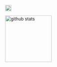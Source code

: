 <p align="left"> 
  <a href="http://twitter.com/acmastercard">
    <img height="20" src="https://img.shields.io/twitter/follow/yutkat?label=Twitter&logo=twitter&style=flat" />
  </a>
</p>
<p align="left>
  <img alt="Top Langs" height="150px" src="https://github-readme-stats.vercel.app/api/top-langs/?username=dotinkasra&layout=compact&count_private=true&show_icons=true&theme=onedark" />
  
  <img alt="github stats" height="150px" src="https://github-readme-stats.vercel.app/api?username=dotinkasra&count_private=true&show_icons=true&show_icons=true&theme=onedark&hide=stars" />
</p>
<!--
**Dotinkasra/Dotinkasra** is a ✨ _special_ ✨ repository because its `README.md` (this file) appears on your GitHub profile.

Here are some ideas to get you started:

- 🔭 I’m currently working on ...
- 🌱 I’m currently learning ...
- 👯 I’m looking to collaborate on ...
- 🤔 I’m looking for help with ...
- 💬 Ask me about ...
- 📫 How to reach me: ...
- 😄 Pronouns: ...
- ⚡ Fun fact: ...
-->
